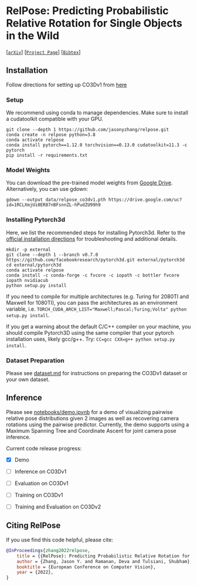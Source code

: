 # RelPose: Predicting Probabilistic Relative Rotation for Single Objects in the Wild

[[`arXiv`](https://arxiv.org/abs/2208.05963)]
[[`Project Page`](https://jasonyzhang.com/relpose/)]
[[`Bibtex`](#CitingRelPose)]

## Installation

Follow directions for setting up CO3Dv1 from [here](dataset.md)

### Setup
We recommend using conda to manage dependencies. Make sure to install a cudatoolkit
compatible with your GPU.
```
git clone --depth 1 https://github.com/jasonyzhang/relpose.git
conda create -n relpose python=3.8
conda activate relpose
conda install pytorch==1.12.0 torchvision==0.13.0 cudatoolkit=11.3 -c pytorch
pip install -r requirements.txt
```

### Model Weights

You can download the pre-trained model weights from [Google Drive](https://drive.google.com/file/d/1RCLXmjUi0ER87nBFsnnZL-hPudZU99h9/view?usp=sharing).
Alternatively, you can use gdown:
```
gdown --output data/relpose_co3dv1.pth https://drive.google.com/uc?id=1RCLXmjUi0ER87nBFsnnZL-hPudZU99h9
```

### Installing Pytorch3d

Here, we list the recommended steps for installing Pytorch3d. Refer to the 
[official installation directions](https://github.com/facebookresearch/pytorch3d/blob/master/INSTALL.md)
for troubleshooting and additional details.

```
mkdir -p external
git clone --depth 1 --branch v0.7.0 https://github.com/facebookresearch/pytorch3d.git external/pytorch3d
cd external/pytorch3d
conda activate relpose
conda install -c conda-forge -c fvcore -c iopath -c bottler fvcore iopath nvidiacub
python setup.py install
```

If you need to compile for multiple architectures (e.g. Turing for 2080TI and Maxwell
for 1080TI), you can pass the architectures as an environment variable, i.e. 
`TORCH_CUDA_ARCH_LIST="Maxwell;Pascal;Turing;Volta" python setup.py install`.

If you get a warning about the default C/C++ compiler on your machine, you should
compile Pytorch3D using the same compiler that your pytorch installation uses, likely
gcc/g++. Try: `CC=gcc CXX=g++ python setup.py install`.


### Dataset Preparation

Please see [dataset.md](dataset.md) for instructions on preparing the CO3Dv1 dataset or
your own dataset.

## Inference

Please see [notebooks/demo.ipynb](notebooks/demo.ipynb) for a demo of visualizing
pairwise relative pose distributions given 2 images as well as recovering camera
rotations using the pairwise predictor. Currently, the demo supports using a Maximum
Spanning Tree and Coordinate Ascent for joint camera pose inference.


Current code release progress:
- [x] Demo
- [ ] Inference on CO3Dv1
- [ ] Evaluation on CO3Dv1
- [ ] Training on CO3Dv1
- [ ] Training and Evaluation on CO3Dv2


## <a name="CitingRelPose"></a>Citing RelPose

If you use find this code helpful, please cite:

```BibTeX
@InProceedings{zhang2022relpose,
    title = {{RelPose}: Predicting Probabilistic Relative Rotation for Single Objects in the Wild},
    author = {Zhang, Jason Y. and Ramanan, Deva and Tulsiani, Shubham},
    booktitle = {European Conference on Computer Vision},
    year = {2022},
}
```